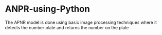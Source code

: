 # ANPR-using-Python
The APNR model is done using basic image processing techniques where it detects the number plate and returns the number on the plate
